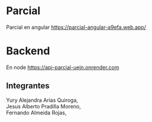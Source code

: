 # Parcial

Parcial en angular https://parcial-angular-a9efa.web.app/

# Backend

En node https://api-parcial-uejn.onrender.com

## Integrantes
Yury Alejandra Arias Quiroga,<br>
Jesus Alberto Pradilla Moreno,<br>
Fernando Almeida Rojas,

